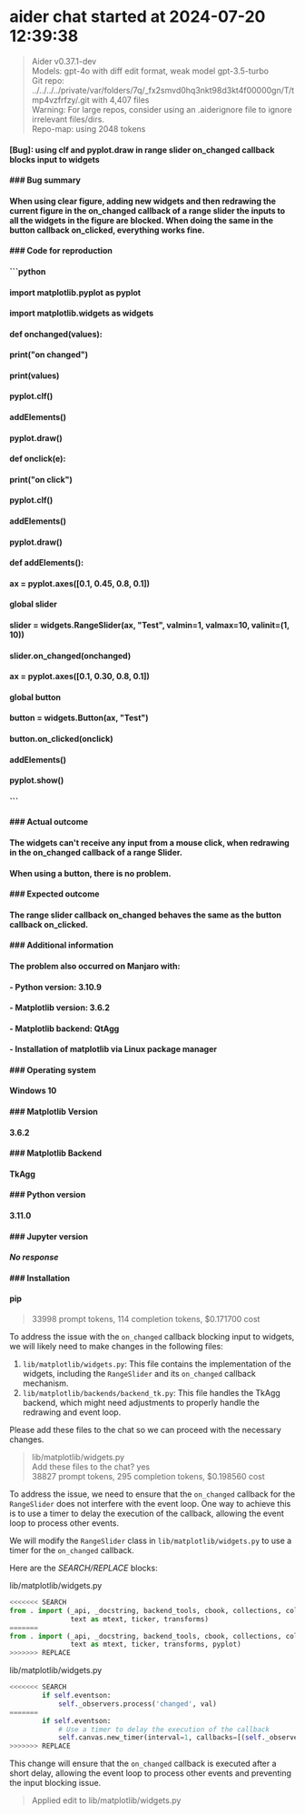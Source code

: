 
# aider chat started at 2024-07-20 12:39:38

> Aider v0.37.1-dev  
> Models: gpt-4o with diff edit format, weak model gpt-3.5-turbo  
> Git repo: ../../../../private/var/folders/7q/_fx2smvd0hq3nkt98d3kt4f00000gn/T/tmp4vzfrfzy/.git with 4,407 files  
> Warning: For large repos, consider using an .aiderignore file to ignore irrelevant files/dirs.  
> Repo-map: using 2048 tokens  

#### [Bug]: using clf and pyplot.draw in range slider on_changed callback blocks input to widgets  
#### ### Bug summary  
####   
#### When using clear figure, adding new widgets and then redrawing the current figure in the on_changed callback of a range slider the inputs to all the widgets in the figure are blocked. When doing the same in the button callback on_clicked, everything works fine.  
####   
#### ### Code for reproduction  
####   
#### ```python  
#### import matplotlib.pyplot as pyplot  
#### import matplotlib.widgets as widgets  
####   
#### def onchanged(values):  
####     print("on changed")  
####     print(values)  
####     pyplot.clf()  
####     addElements()  
####     pyplot.draw()  
####   
#### def onclick(e):  
####     print("on click")  
####     pyplot.clf()  
####     addElements()  
####     pyplot.draw()  
####   
#### def addElements():  
####     ax = pyplot.axes([0.1, 0.45, 0.8, 0.1])  
####     global slider  
####     slider = widgets.RangeSlider(ax, "Test", valmin=1, valmax=10, valinit=(1, 10))  
####     slider.on_changed(onchanged)  
####     ax = pyplot.axes([0.1, 0.30, 0.8, 0.1])  
####     global button  
####     button = widgets.Button(ax, "Test")  
####     button.on_clicked(onclick)  
####   
#### addElements()  
####   
#### pyplot.show()  
#### ```  
####   
####   
#### ### Actual outcome  
####   
#### The widgets can't receive any input from a mouse click, when redrawing in the on_changed callback of a range Slider.   
#### When using a button, there is no problem.  
####   
#### ### Expected outcome  
####   
#### The range slider callback on_changed behaves the same as the button callback on_clicked.  
####   
#### ### Additional information  
####   
#### The problem also occurred on Manjaro with:  
#### - Python version: 3.10.9  
#### - Matplotlib version: 3.6.2  
#### - Matplotlib backend: QtAgg  
#### - Installation of matplotlib via Linux package manager  
####   
####   
#### ### Operating system  
####   
#### Windows 10  
####   
#### ### Matplotlib Version  
####   
#### 3.6.2  
####   
#### ### Matplotlib Backend  
####   
#### TkAgg  
####   
#### ### Python version  
####   
#### 3.11.0  
####   
#### ### Jupyter version  
####   
#### _No response_  
####   
#### ### Installation  
####   
#### pip  
> 33998 prompt tokens, 114 completion tokens, $0.171700 cost  

To address the issue with the `on_changed` callback blocking input to widgets, we will likely need to make changes in the following files:

1. `lib/matplotlib/widgets.py`: This file contains the implementation of the widgets, including the `RangeSlider` and its `on_changed` callback mechanism.
2. `lib/matplotlib/backends/backend_tk.py`: This file handles the TkAgg backend, which might need adjustments to properly handle the redrawing and event loop.

Please add these files to the chat so we can proceed with the necessary changes.

> lib/matplotlib/widgets.py  
> Add these files to the chat? yes  
> 38827 prompt tokens, 295 completion tokens, $0.198560 cost  

To address the issue, we need to ensure that the `on_changed` callback for the `RangeSlider` does not interfere with the event loop. One way to achieve this is to use a timer to delay the execution of the callback, allowing the event loop to process other events.

We will modify the `RangeSlider` class in `lib/matplotlib/widgets.py` to use a timer for the `on_changed` callback.

Here are the *SEARCH/REPLACE* blocks:

lib/matplotlib/widgets.py
```python
<<<<<<< SEARCH
from . import (_api, _docstring, backend_tools, cbook, collections, colors,
               text as mtext, ticker, transforms)
=======
from . import (_api, _docstring, backend_tools, cbook, collections, colors,
               text as mtext, ticker, transforms, pyplot)
>>>>>>> REPLACE
```

lib/matplotlib/widgets.py
```python
<<<<<<< SEARCH
        if self.eventson:
            self._observers.process('changed', val)
=======
        if self.eventson:
            # Use a timer to delay the execution of the callback
            self.canvas.new_timer(interval=1, callbacks=[(self._observers.process, ['changed', val])]).start()
>>>>>>> REPLACE
```

This change will ensure that the `on_changed` callback is executed after a short delay, allowing the event loop to process other events and preventing the input blocking issue.

> Applied edit to lib/matplotlib/widgets.py  
